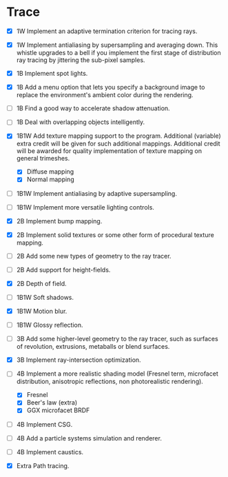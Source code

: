 # Trace

* [x] 1W Implement an adaptive termination criterion for tracing rays.
  
* [x] 1W Implement antialiasing by supersampling and averaging down. This whistle upgrades to a bell if you implement the first stage of distribution ray tracing by jittering the sub-pixel samples.

* [x] 1B Implement spot lights.

* [x] 1B Add a menu option that lets you specify a background image to replace the environment's ambient color during the rendering.

* [ ] 1B Find a good way to accelerate shadow attenuation.

* [ ] 1B Deal with overlapping objects intelligently.

* [x] 1B1W Add texture mapping support to the program. Additional (variable) extra credit will be given for such additional mappings. Additional credit will be awarded for quality implementation of texture mapping on general trimeshes.
  * [x] Diffuse mapping
  * [x] Normal mapping

* [ ] 1B1W Implement antialiasing by adaptive supersampling.

* [ ] 1B1W Implement more versatile lighting controls.

* [x] 2B Implement bump mapping.

* [x] 2B Implement solid textures or some other form of procedural texture mapping.

* [ ] 2B Add some new types of geometry to the ray tracer.

* [ ] 2B Add support for height-fields.

* [x] 2B Depth of field.

* [ ] 1B1W Soft shadows.
  
* [x] 1B1W Motion blur.
  
* [ ] 1B1W Glossy reflection.

* [ ] 3B Add some higher-level geometry to the ray tracer, such as surfaces of revolution, extrusions, metaballs or blend surfaces.

* [x] 3B Implement ray-intersection optimization.

* [ ] 4B Implement a more realistic shading model (Fresnel term, microfacet distribution, anisotropic reflections, non photorealistic rendering).
  * [x] Fresnel
  * [x] Beer's law (extra)
  * [x] GGX microfacet BRDF  

* [ ] 4B Implement CSG.

* [ ] 4B Add a particle systems simulation and renderer.

* [ ] 4B Implement caustics.
  
* [x] Extra Path tracing. 